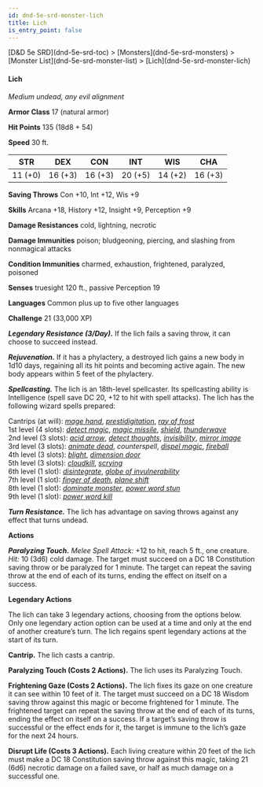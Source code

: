 ```yaml
---
id: dnd-5e-srd-monster-lich
title: Lich
is_entry_point: false
---
```


<breadcrumb>
[D&D 5e SRD](dnd-5e-srd-toc) >  [Monsters](dnd-5e-srd-monsters) > [Monster List](dnd-5e-srd-monster-list) > [Lich](dnd-5e-srd-monster-lich)
</breadcrumb>

#### Lich

*Medium undead, any evil alignment*

**Armor Class** 17 (natural armor)

**Hit Points** 135 (18d8 + 54)

**Speed** 30 ft.

| STR     | DEX     | CON     | INT     | WIS     | CHA     |
|---------|---------|---------|---------|---------|---------|
| 11 (+0) | 16 (+3) | 16 (+3) | 20 (+5) | 14 (+2) | 16 (+3) |

**Saving Throws** Con +10, Int +12, Wis +9

**Skills** Arcana +18, History +12, Insight +9, Perception +9

**Damage Resistances** cold, lightning, necrotic

**Damage Immunities** poison; bludgeoning, piercing, and slashing from nonmagical attacks

**Condition Immunities** charmed, exhaustion, frightened, paralyzed, poisoned

**Senses** truesight 120 ft., passive Perception 19

**Languages** Common plus up to five other languages

**Challenge** 21 (33,000 XP)

***Legendary Resistance (3/Day).*** If the lich fails a saving throw, it can choose to succeed instead.

***Rejuvenation.*** If it has a phylactery, a destroyed lich gains a new body in 1d10 days, regaining all its hit points and becoming active again. The new body appears within 5 feet of the phylactery.

***Spellcasting.*** The lich is an 18th-level spellcaster. Its spellcasting ability is Intelligence (spell save DC 20, +12 to hit with spell attacks). The lich has the following wizard spells prepared:

Cantrips (at will): [*mage hand*](dnd-5e-srd-spell-mage-hand), [*prestidigitation*](dnd-5e-srd-spell-prestidigitation), [*ray of frost*](dnd-5e-srd-spell-ray-of-frost)  
1st level (4 slots): [*detect magic*](dnd-5e-srd-spell-detect-magic), [*magic missile*](dnd-5e-srd-spell-magic-missile), [*shield*](dnd-5e-srd-spell-shield), [*thunderwave*](dnd-5e-srd-spell-thunderwave)  
2nd level (3 slots): [*acid arrow*](dnd-5e-srd-spell-acid-arrow), [*detect thoughts*](dnd-5e-srd-spell-detect-thoughts), [*invisibility*](dnd-5e-srd-spell-invisibility), [*mirror image*](dnd-5e-srd-spell-mirror-image)  
3rd level (3 slots): [*animate dead*](dnd-5e-srd-spell-animate-dead), *counterspell*, [*dispel magic*](dnd-5e-srd-spell-dispel-magic), [*fireball*](dnd-5e-srd-spell-fireball)  
4th level (3 slots): [*blight*](dnd-5e-srd-spell-blight), [*dimension door*](dnd-5e-srd-spell-dimension-door)  
5th level (3 slots): [*cloudkill*](dnd-5e-srd-spell-cloudkill), [*scrying*](dnd-5e-srd-spell-scrying)  
6th level (1 slot): [*disintegrate*](dnd-5e-srd-spell-disintegrate), [*globe of invulnerability*](dnd-5e-srd-spell-globe-of-invulnerability)  
7th level (1 slot): [*finger of death*](dnd-5e-srd-spell-finger-of-death), [*plane shift*](dnd-5e-srd-spell-plane-shift)  
8th level (1 slot): [*dominate monster*](dnd-5e-srd-spell-dominate-monster), [*power word stun*](dnd-5e-srd-spell-power-word-stun)  
9th level (1 slot): [*power word kill*](dnd-5e-srd-spell-power-word-kill)  

***Turn Resistance.*** The lich has advantage on saving throws against any effect that turns undead.

**Actions**

***Paralyzing Touch.*** *Melee Spell Attack:* +12 to hit, reach 5 ft., one creature. *Hit:* 10 (3d6) cold damage. The target must succeed on a DC 18 Constitution saving throw or be paralyzed for 1 minute. The target can repeat the saving throw at the end of each of its turns, ending the effect on itself on a success.

**Legendary Actions**

The lich can take 3 legendary actions, choosing from the options below. Only one legendary action option can be used at a time and only at the end of another creature’s turn. The lich regains spent legendary actions at the start of its turn.

**Cantrip.** The lich casts a cantrip.

**Paralyzing Touch (Costs 2 Actions).** The lich uses its Paralyzing Touch.

**Frightening Gaze (Costs 2 Actions).** The lich fixes its gaze on one creature it can see within 10 feet of it. The target must succeed on a DC 18 Wisdom saving throw against this magic or become frightened for 1 minute. The frightened target can repeat the saving throw at the end of each of its turns, ending the effect on itself on a success. If a target’s saving throw is successful or the effect ends for it, the target is immune to the lich’s gaze for the next 24 hours.

**Disrupt Life (Costs 3 Actions).** Each living creature within 20 feet of the lich must make a DC 18 Constitution saving throw against this magic, taking 21 (6d6) necrotic damage on a failed save, or half as much damage on a successful one.
